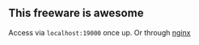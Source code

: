 ## This freeware is awesome

Access via `localhost:19000` once up. Or through [nginx](https://github.com/bindiego/local_services/blob/develop/nginx/https/conf.d/portainer.bindiego.com.conf)
